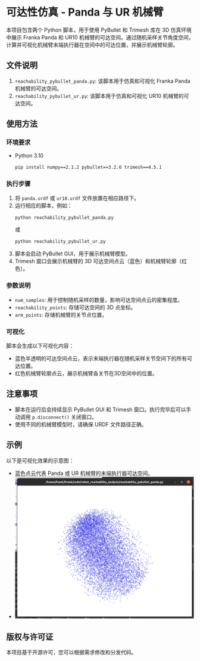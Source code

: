 
# 可达性仿真 - Panda 与 UR 机械臂

本项目包含两个 Python 脚本，用于使用 PyBullet 和 Trimesh 库在 3D 仿真环境中展示 Franka Panda 和 UR10 机械臂的可达空间。通过随机采样关节角度空间，计算并可视化机械臂末端执行器在空间中的可达位置，并展示机械臂轮廓。

## 文件说明

1. `reachability_pybullet_panda.py`: 该脚本用于仿真和可视化 Franka Panda 机械臂的可达空间。
2. `reachability_pybullet_ur.py`: 该脚本用于仿真和可视化 UR10 机械臂的可达空间。

## 使用方法

### 环境要求
- Python 3.10
    ```bash
    pip install numpy==2.1.2 pybullet==3.2.6 trimesh==4.5.1
    ```
### 执行步骤
1. 将 `panda.urdf` 或 `ur10.urdf` 文件放置在相应路径下。
2. 运行相应的脚本，例如：
   ```bash
   python reachability_pybullet_panda.py
   ```
   或
   ```bash
   python reachability_pybullet_ur.py
   ```
3. 脚本会启动 PyBullet GUI，用于展示机械臂模型。
4. Trimesh 窗口会展示机械臂的 3D 可达空间点云（蓝色）和机械臂轮廓（红色）。

### 参数说明
- `num_samples`: 用于控制随机采样的数量，影响可达空间点云的密集程度。
- `reachability_points`: 存储可达空间的 3D 点坐标。
- `arm_points`: 存储机械臂的关节点位置。

### 可视化
脚本会生成以下可视化内容：
- 蓝色半透明的可达空间点云，表示末端执行器在随机采样关节空间下的所有可达位置。
- 红色机械臂轮廓点云，展示机械臂各关节在3D空间中的位置。

## 注意事项
- 脚本在运行后会持续显示 PyBullet GUI 和 Trimesh 窗口。执行完毕后可以手动调用 `p.disconnect()` 关闭窗口。
- 使用不同的机械臂模型时，请确保 URDF 文件路径正确。

## 示例
以下是可视化效果的示意图：
- 蓝色点云代表 Panda 或 UR 机械臂的末端执行器可达空间。
- ![img.png](img.png)

## 版权与许可证
本项目基于开源许可，您可以根据需求修改和分发代码。
```